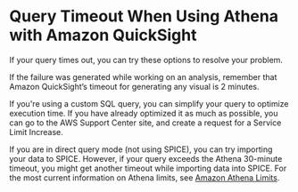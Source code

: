 # Query Timeout When Using Athena with Amazon QuickSight<a name="troubleshoot-athena-query-timeout"></a>

If your query times out, you can try these options to resolve your problem\.

If the failure was generated while working on an analysis, remember that Amazon QuickSight’s timeout for generating any visual is 2 minutes\. 

If you're using a custom SQL query, you can simplify your query to optimize execution time\. If you have already optimized it as much as possible, you can go to the AWS Support Center site, and create a request for a Service Limit Increase\.

If you are in direct query mode \(not using SPICE\), you can try importing your data to SPICE\. However, if your query exceeds the Athena 30\-minute timeout, you might get another timeout while importing data into SPICE\. For the most current information on Athena limits, see [Amazon Athena Limits](https://docs.aws.amazon.com/general/latest/gr/aws_service_limits.html#amazon-athena-limits)\.